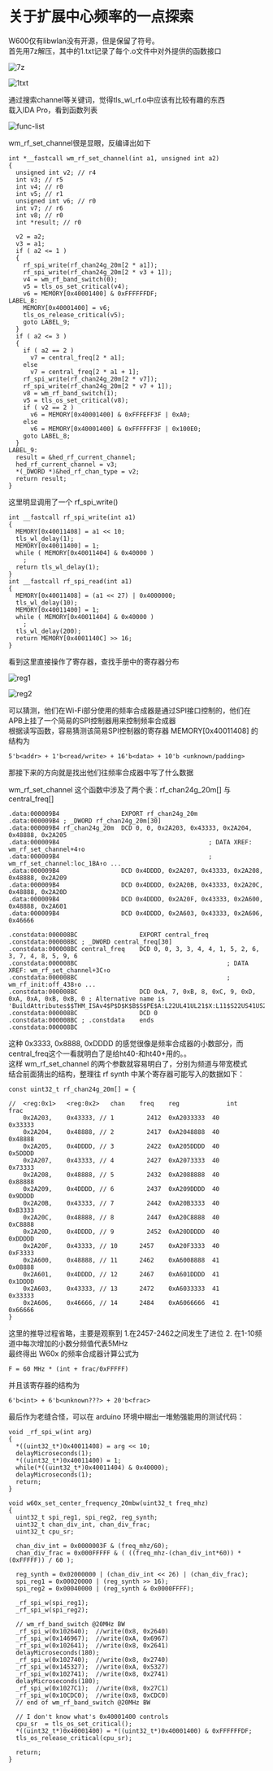 # 关于扩展中心频率的一点探索  

W600仅有libwlan没有开源，但是保留了符号。  
首先用7z解压，其中的1.txt记录了每个.o文件中对外提供的函数接口  

![7z](https://github.com/libc0607/w60x-rf-hacking/blob/main/screenshots/20201101141251.jpg)

![1txt](https://github.com/libc0607/w60x-rf-hacking/blob/main/screenshots/20201101141230.jpg)


通过搜索channel等关键词，觉得tls_wl_rf.o中应该有比较有趣的东西  
载入IDA Pro，看到函数列表  

![func-list](https://github.com/libc0607/w60x-rf-hacking/blob/main/screenshots/20201101140901.jpg)

wm_rf_set_channel很是显眼，反编译出如下 

```
int *__fastcall wm_rf_set_channel(int a1, unsigned int a2)
{
  unsigned int v2; // r4
  int v3; // r5
  int v4; // r0
  int v5; // r1
  unsigned int v6; // r0
  int v7; // r6
  int v8; // r0
  int *result; // r0

  v2 = a2;
  v3 = a1;
  if ( a2 <= 1 )
  {
    rf_spi_write(rf_chan24g_20m[2 * a1]);
    rf_spi_write(rf_chan24g_20m[2 * v3 + 1]);
    v4 = wm_rf_band_switch(0);
    v5 = tls_os_set_critical(v4);
    v6 = MEMORY[0x40001400] & 0xFFFFFFDF;
LABEL_8:
    MEMORY[0x40001400] = v6;
    tls_os_release_critical(v5);
    goto LABEL_9;
  }
  if ( a2 <= 3 )
  {
    if ( a2 == 2 )
      v7 = central_freq[2 * a1];
    else
      v7 = central_freq[2 * a1 + 1];
    rf_spi_write(rf_chan24g_20m[2 * v7]);
    rf_spi_write(rf_chan24g_20m[2 * v7 + 1]);
    v8 = wm_rf_band_switch(1);
    v5 = tls_os_set_critical(v8);
    if ( v2 == 2 )
      v6 = MEMORY[0x40001400] & 0xFFFEFF3F | 0xA0;
    else
      v6 = MEMORY[0x40001400] & 0xFFFFFF3F | 0x100E0;
    goto LABEL_8;
  }
LABEL_9:
  result = &hed_rf_current_channel;
  hed_rf_current_channel = v3;
  *(_DWORD *)&hed_rf_chan_type = v2;
  return result;
}
```



这里明显调用了一个 rf_spi_write()
```
int __fastcall rf_spi_write(int a1)
{
  MEMORY[0x40011408] = a1 << 10;
  tls_wl_delay(1);
  MEMORY[0x40011400] = 1;
  while ( MEMORY[0x40011404] & 0x40000 )
    ;
  return tls_wl_delay(1);
}
int __fastcall rf_spi_read(int a1)
{
  MEMORY[0x40011408] = (a1 << 27) | 0x4000000;
  tls_wl_delay(10);
  MEMORY[0x40011400] = 1;
  while ( MEMORY[0x40011404] & 0x40000 )
    ;
  tls_wl_delay(200);
  return MEMORY[0x4001140C] >> 16;
}
```

看到这里直接操作了寄存器，查找手册中的寄存器分布  

![reg1](https://github.com/libc0607/w60x-rf-hacking/blob/main/screenshots/20201101144440.jpg)  

![reg2](https://github.com/libc0607/w60x-rf-hacking/blob/main/screenshots/20201101145004.jpg)  


可以猜测，他们在Wi-Fi部分使用的频率合成器是通过SPI接口控制的，他们在APB上挂了一个简易的SPI控制器用来控制频率合成器  
根据读写函数，容易猜测该简易SPI控制器的寄存器 MEMORY[0x40011408] 的结构为  
```
5'b<addr> + 1'b<read/write> + 16'b<data> + 10'b <unknown/padding>
```

那接下来的方向就是找出他们往频率合成器中写了什么数据  

wm_rf_set_channel 这个函数中涉及了两个表：rf_chan24g_20m[] 与 central_freq[]  
```
.data:000009B4                 EXPORT rf_chan24g_20m
.data:000009B4 ; _DWORD rf_chan24g_20m[30]
.data:000009B4 rf_chan24g_20m  DCD 0, 0, 0x2A203, 0x43333, 0x2A204, 0x48888, 0x2A205
.data:000009B4                                         ; DATA XREF: wm_rf_set_channel+4↑o
.data:000009B4                                         ; wm_rf_set_channel:loc_1BA↑o ...
.data:000009B4                 DCD 0x4DDDD, 0x2A207, 0x43333, 0x2A208, 0x48888, 0x2A209
.data:000009B4                 DCD 0x4DDDD, 0x2A20B, 0x43333, 0x2A20C, 0x48888, 0x2A20D
.data:000009B4                 DCD 0x4DDDD, 0x2A20F, 0x43333, 0x2A600, 0x48888, 0x2A601
.data:000009B4                 DCD 0x4DDDD, 0x2A603, 0x43333, 0x2A606, 0x46666
```
```
.constdata:000008BC                 EXPORT central_freq
.constdata:000008BC ; _DWORD central_freq[30]
.constdata:000008BC central_freq    DCD 0, 0, 3, 3, 4, 4, 1, 5, 2, 6, 3, 7, 4, 8, 5, 9, 6
.constdata:000008BC                                         ; DATA XREF: wm_rf_set_channel+3C↑o
.constdata:000008BC                                         ; wm_rf_init:off_438↑o ...
.constdata:000008BC                 DCD 0xA, 7, 0xB, 8, 0xC, 9, 0xD, 0xA, 0xA, 0xB, 0xB, 0 ; Alternative name is 'BuildAttributes$$THM_ISAv4$P$D$K$B$S$PE$A:L22UL41UL21$X:L11$S22US41US21$IEEE1$IW$USESV6$~STKCKD$USESV7$~SHL$OSPACE$EBA8$REQ8$PRES8$EABIv2'
.constdata:000008BC                 DCD 0
.constdata:000008BC ; .constdata    ends
.constdata:000008BC
```

这种 0x3333, 0x8888, 0xDDDD 的感觉很像是频率合成器的小数部分，而central_freq这个一看就明白了是给ht40-和ht40+用的。。  
这样 wm_rf_set_channel 的两个参数就容易明白了，分别为频道与带宽模式  
结合前面猜出的结构，整理往 rf synth 中某个寄存器可能写入的数据如下：
```
const uint32_t rf_chan24g_20m[] = {
	
//	<reg:0x1>	<reg:0x2>	chan 	freq	reg			    int		frac
	0x2A203, 	0x43333, //	1		  2412	0xA2033333	40		0x33333
	0x2A204, 	0x48888, // 2		  2417	0xA2048888	40		0x48888
	0x2A205, 	0x4DDDD, // 3		  2422	0xA205DDDD	40		0x5DDDD
	0x2A207, 	0x43333, // 4		  2427	0xA2073333	40		0x73333
	0x2A208, 	0x48888, // 5		  2432	0xA2088888	40		0x88888
	0x2A209, 	0x4DDDD, // 6		  2437	0xA209DDDD	40		0x9DDDD
	0x2A20B, 	0x43333, // 7		  2442	0xA20B3333	40		0xB3333
	0x2A20C, 	0x48888, // 8		  2447	0xA20C8888	40		0xC8888
	0x2A20D, 	0x4DDDD, // 9		  2452	0xA20DDDDD	40		0xDDDDD
	0x2A20F, 	0x43333, // 10		2457	0xA20F3333	40		0xF3333
	0x2A600, 	0x48888, // 11		2462	0xA6008888	41		0x08888
	0x2A601, 	0x4DDDD, // 12		2467	0xA601DDDD	41		0x1DDDD
	0x2A603, 	0x43333, // 13		2472	0xA6033333	41		0x33333
	0x2A606, 	0x46666, // 14		2484	0xA6066666	41		0x66666
}
```

这里的推导过程省略，主要是观察到 1.在2457-2462之间发生了进位 2. 在1-10频道中每次增加的小数分频值代表5MHz   
最终得出 W60x 的频率合成器计算公式为   
```
F = 60 MHz * (int + frac/0xFFFFF)
```
并且该寄存器的结构为   
```
6'b<int> + 6'b<unknown???> + 20'b<frac>
```
最后作为老缝合怪，可以在 arduino 环境中糊出一堆勉强能用的测试代码：  
```
void _rf_spi_w(int arg)
{
  *((uint32_t*)0x40011408) = arg << 10;    
  delayMicroseconds(1);
  *((uint32_t*)0x40011400) = 1;
  while(*((uint32_t*)0x40011404) & 0x40000);
  delayMicroseconds(1);
  return;
}

void w60x_set_center_frequency_20mbw(uint32_t freq_mhz) 
{
  uint32_t spi_reg1, spi_reg2, reg_synth;
  uint32_t chan_div_int, chan_div_frac;
  uint32_t cpu_sr;
  
  chan_div_int = 0x0000003F & (freq_mhz/60);
  chan_div_frac = 0x000FFFFF & ( ((freq_mhz-(chan_div_int*60)) * (0xFFFFF)) / 60 );
  
  reg_synth = 0x02000000 | (chan_div_int << 26) | (chan_div_frac);
  spi_reg1 = 0x00020000 | (reg_synth >> 16);
  spi_reg2 = 0x00040000 | (reg_synth & 0x0000FFFF);
  
  _rf_spi_w(spi_reg1);
  _rf_spi_w(spi_reg2);

  // wm_rf_band_switch @20MHz BW
  _rf_spi_w(0x102640);  //write(0x8, 0x2640)
  _rf_spi_w(0x146967);  //write(0xA, 0x6967)
  _rf_spi_w(0x102641);  //write(0x8, 0x2641)
  delayMicroseconds(180);
  _rf_spi_w(0x102740);  //write(0x8, 0x2740)
  _rf_spi_w(0x145327);  //write(0xA, 0x5327)
  _rf_spi_w(0x102741);  //write(0x8, 0x2741)
  delayMicroseconds(180);
  _rf_spi_w(0x1027C1);  //write(0x8, 0x27C1)
  _rf_spi_w(0x10CDC0);  //write(0x8, 0xCDC0)
  // end of wm_rf_band_switch @20MHz BW

  // I don't know what's 0x40001400 controls
  cpu_sr  = tls_os_set_critical();
  *((uint32_t*)0x40001400) = *((uint32_t*)0x40001400) & 0xFFFFFFDF;
  tls_os_release_critical(cpu_sr);  

  return;
}

```
